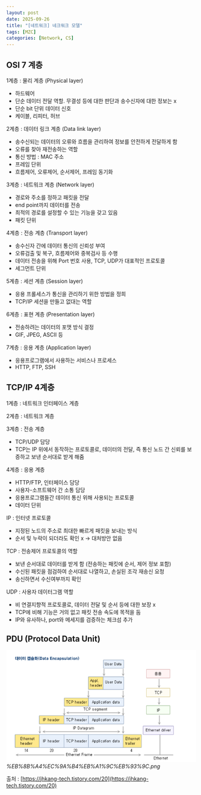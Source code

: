```yaml
---
layout: post
date: 2025-09-26
title: "[네트워크] 네크워크 모델"
tags: [MZC]
categories: [Network, CS]
---
```



## OSI 7 계층


1계층 : 물리 계층 (Physical layer)

- 하드웨어
- 단순 데이터 전달 역할. 무결성 등에 대한 판단과 송수신자에 대한 정보는 x
- 단순 bit 단위 데이터 신호
- 케이블, 리피터, 허브

2계층 : 데이터 링크 계층 (Data link layer)

- 송수신되는 데이터의 오류와 흐름을 관리하여 정보를 안전하게 전달하게 함
- 오류를 찾아 재전송하는 역할
- 통신 방법 : MAC 주소
- 프레임 단위
- 흐름제어, 오류제어, 순서제어, 프레임 동기화

3계층 : 네트워크 계층 (Network layer)

- 경로와 주소를 정하고 패킷을 전달
- end point까지 데이터를 전송
- 최적의 경로를 설정할 수 있는 기능을 갖고 있음
- 패킷 단위

4계층 : 전송 계층 (Transport layer)

- 송수신자 간에 데이터 통신의 신뢰성 부여
- 오류검출 및 복구, 흐름제어와 중복검사 등 수행
- 데이터 전송을 위해 Port 번호 사용, TCP, UDP가 대표적인 프로토콜
- 세그먼트 단위

5계층 : 세션 계층 (Session layer)

- 응용 프롤세스가 통신을 관리하기 위한 방법을 정희
- TCP/IP 세션을 만들고 없대는 역할

6계층 : 표현 계층 (Presentation layer)

- 전송하려는 데이터의 포맷 방식 결정
- GIF, JPEG, ASCII 등

7계층 : 응용 계층 (Application layer)

- 응용프로그램에서 사용하는 서비스나 프로세스
- HTTP, FTP, SSH


## TCP/IP 4계층


1계층 : 네트워크 인터페이스 계층


2계층 : 네트워크 계층


3계층 : 전송 계층

- TCP/UDP 담당
- TCP는 IP 위에서 동작하는 프로토콜로, 데이터의 전달, 즉 통신 노드 간 신뢰를 보증하고 보낸 순서대로 받게 해줌

4계층 : 응용 계층

- HTTP/FTP, 인터페이스 담당
- 사용자-소프트웨어 간 소통 담당
- 응용프로그램들간 데이터 통신 위해 사용되는 프로토콜
- 데이터 단위

IP : 인터넷 프로토콜

- 지정된 노드의 주소로 최대한 빠르게 패킷을 보내는 방식
- 순서 및 누락이 되더라도 확인 x → 대처방안 없음

TCP : 전송제어 프로토콜의 역할

- 보낸 순서대로 데이터를 받게 함 (전송하는 패킷에 순서, 제어 정보 포함)
- 수신된 패킷을 점검하여 순서대로 나열하고, 손실된 조각 재송신 요청
- 송신하면서 수신여부까지 확인

UDP : 사용자 데이터그램 역할

- 비 연결지향적 프로토콜로, 데이터 전달 및 순서 등에 대한 보장 x
- TCP에 비해 기능은 거의 없고 패킷 전송 속도에 목적을 둠
- IP와 유사하나, port와 메세지를 검증하는 체크섬 추가


## PDU (Protocol Data Unit)


![0](/assets/img/2025-09-26-[네트워크]-네크워크-모델.md/0.png)_%EB%8B%A4%EC%9A%B4%EB%A1%9C%EB%93%9C.png_


출처 : [https://jhkang-tech.tistory.com/20](https://jhkang-tech.tistory.com/20)


